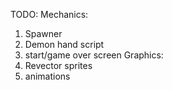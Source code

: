 TODO:
Mechanics:
1. Spawner
2. Demon hand script
3. start/game over screen
Graphics:
1. Revector sprites
2. animations 
